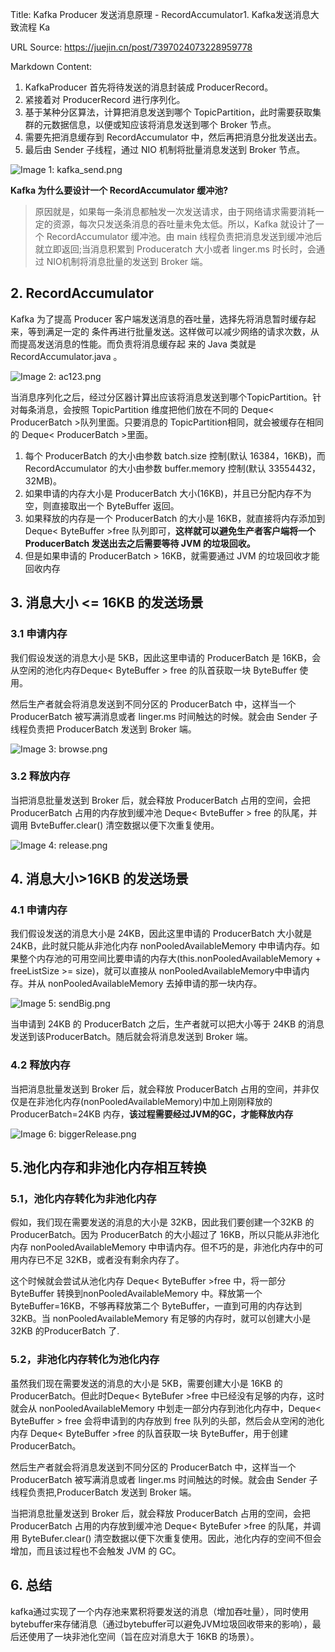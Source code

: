 Title: Kafka Producer 发送消息原理 - RecordAccumulator1. Kafka发送消息大致流程 Ka

URL Source: https://juejin.cn/post/7397024073228959778

Markdown Content:
1.  KafkaProducer 首先将待发送的消息封装成 ProducerRecord。
2.  紧接着对 ProducerRecord 进行序列化。
3.  基于某种分区算法，计算把消息发送到哪个 TopicPartition，此时需要获取集群的元数据信息，以便或知应该将消息发送到哪个 Broker 节点。
4.  需要先把消息缓存到 RecordAccumulator 中，然后再把消息分批发送出去。
5.  最后由 Sender 子线程，通过 NIO 机制将批量消息发送到 Broker 节点。

![Image 1: kafka_send.png](https://p9-xtjj-sign.byteimg.com/tos-cn-i-73owjymdk6/83eabda60b904681985840e839ceea66~tplv-73owjymdk6-jj-mark-v1:0:0:0:0:5o6Y6YeR5oqA5pyv56S-5Yy6IEAgSzBuOUQxS3VB:q75.awebp?rk3s=f64ab15b&x-expires=1728947622&x-signature=cQGKRrTUqmkGBFB%2BaZw35I3hUO8%3D)

**Kafka 为什么要设计一个 RecordAccumulator 缓冲池?**

> 原因就是，如果每一条消息都触发一次发送请求，由于网络请求需要消耗一定的资源，每次只发送条消息的吞吐量未免太低。所以，Kafka 就设计了一个 RecordAccumulator 缓冲池。由 main 线程负责把消息发送到缓冲池后就立即返回;当消息积累到 Produceratch 大小或者 linger.ms 时长时，会通过 NIO机制将消息批量的发送到 Broker 端。

2\. RecordAccumulator
---------------------

Kafka 为了提高 Producer 客户端发送消息的吞吐量，选择先将消息暂时缓存起来，等到满足一定的 条件再进行批量发送。这样做可以减少网络的请求次数，从而提高发送消息的性能。而负责将消息缓存起 来的 Java 类就是 RecordAccumulator.java 。

![Image 2: ac123.png](https://p9-xtjj-sign.byteimg.com/tos-cn-i-73owjymdk6/7afe8920e55945babf9d5913052420a8~tplv-73owjymdk6-jj-mark-v1:0:0:0:0:5o6Y6YeR5oqA5pyv56S-5Yy6IEAgSzBuOUQxS3VB:q75.awebp?rk3s=f64ab15b&x-expires=1728947622&x-signature=MjUR3SP%2F5%2FKzDG3LfoyiAOxQhbY%3D)

当消息序列化之后，经过分区器计算出应该将消息发送到哪个TopicPartition。针对每条消息，会按照 TopicPartition 维度把他们放在不同的 Deque< ProducerBatch \>队列里面。只要消息的 TopicPartition相同，就会被缓存在相同的 Deque< ProducerBatch \>里面。

1.  每个 ProducerBatch 的大小由参数 batch.size 控制(默认 16384，16KB)，而 RecordAccumulator 的大小由参数 buffer.memory 控制(默认 33554432，32MB)。
2.  如果申请的内存大小是 ProducerBatch 大小(16KB)，并且已分配内存不为空，则直接取出一个 ByteBuffer 返回。
3.  如果释放的内存是一个 ProducerBatch 的大小是 16KB，就直接将内存添加到 Deque< ByteBuffer \>free 队列即可，**这样就可以避免生产者客户端将一个 ProducerBatch 发送出去之后需要等待 JVM 的垃圾回收。**
4.  但是如果申请的 ProducerBatch \> 16KB，就需要通过 JVM 的垃圾回收才能回收内存

3\. 消息大小 <\= 16KB 的发送场景
-----------------------

### 3.1 申请内存

我们假设发送的消息大小是 5KB，因此这里申请的 ProducerBatch 是 16KB，会从空闲的池化内存Deque< ByteBuffer \> free 的队首获取一块 ByteBuffer 使用。

然后生产者就会将消息发送到不同分区的 ProducerBatch 中，这样当一个 ProducerBatch 被写满消息或者 linger.ms 时间触达的时候。就会由 Sender 子线程负责把 ProducerBatch 发送到 Broker 端。

![Image 3: browse.png](https://p9-xtjj-sign.byteimg.com/tos-cn-i-73owjymdk6/c94a872b4a1943cb827aa08bfd8d96d5~tplv-73owjymdk6-jj-mark-v1:0:0:0:0:5o6Y6YeR5oqA5pyv56S-5Yy6IEAgSzBuOUQxS3VB:q75.awebp?rk3s=f64ab15b&x-expires=1728947622&x-signature=kHwqVuhpRvl71v3h58t380yTNd4%3D)

### 3.2 释放内存

当把消息批量发送到 Broker 后，就会释放 ProducerBatch 占用的空间，会把 ProducerBatch 占用的内存放到缓冲池 Deque< BvteBuffer \> free 的队尾，并调用 BvteBuffer.clear() 清空数据以便下次重复使用。

![Image 4: release.png](https://p9-xtjj-sign.byteimg.com/tos-cn-i-73owjymdk6/858e5a2d23bf490e97bd67c6ad24c967~tplv-73owjymdk6-jj-mark-v1:0:0:0:0:5o6Y6YeR5oqA5pyv56S-5Yy6IEAgSzBuOUQxS3VB:q75.awebp?rk3s=f64ab15b&x-expires=1728947622&x-signature=xtyK5bxpx2DKwWz2FjJITkVRY0s%3D)

4\. 消息大小\>16KB 的发送场景
--------------------

### 4.1 申请内存

我们假设发送的消息大小是 24KB，因此这里申请的 ProducerBatch 大小就是 24KB，此时就只能从非池化内存 nonPooledAvailableMemory 中申请内存。如果整个内存池的可用空间比要申请的内存大(this.nonPooledAvailableMemory + freeListSize \>\= size)，就可以直接从 nonPooledAvailableMemory中申请内存。并从 nonPooledAvailableMemory 去掉申请的那一块内存。

![Image 5: sendBig.png](https://p9-xtjj-sign.byteimg.com/tos-cn-i-73owjymdk6/2cf7f5f03176480c93555b47e32fa96b~tplv-73owjymdk6-jj-mark-v1:0:0:0:0:5o6Y6YeR5oqA5pyv56S-5Yy6IEAgSzBuOUQxS3VB:q75.awebp?rk3s=f64ab15b&x-expires=1728947622&x-signature=6AxmpfzFpHxwmG4%2FTzmqgBEmGRY%3D)

当申请到 24KB 的 ProducerBatch 之后，生产者就可以把大小等于 24KB 的消息发送到该ProducerBatch。随后就会将消息发送到 Broker 端。

### 4.2 释放内存

当把消息批量发送到 Broker 后，就会释放 ProducerBatch 占用的空间，并非仅仅是在非池化内存(nonPooledAvailableMemory)中加上刚刚释放的 ProducerBatch=24KB 内存，**该过程需要经过JVM的GC，才能释放内存**

![Image 6: biggerRelease.png](https://p9-xtjj-sign.byteimg.com/tos-cn-i-73owjymdk6/5c86c6519f2a4851b443876b967ea3b3~tplv-73owjymdk6-jj-mark-v1:0:0:0:0:5o6Y6YeR5oqA5pyv56S-5Yy6IEAgSzBuOUQxS3VB:q75.awebp?rk3s=f64ab15b&x-expires=1728947622&x-signature=PkLWautUbvjD7jaKXyaD%2FEfxbi8%3D)

5.池化内存和非池化内存相互转换
----------------

### 5.1，池化内存转化为非池化内存

假如，我们现在需要发送的消息的大小是 32KB，因此我们要创建一个32KB 的 ProducerBatch。因为 ProducerBatch 的大小超过了 16KB，所以只能从非池化内存 nonPooledAvailableMemory 中申请内存。但不巧的是，非池化内存中的可用内存已不足 32KB，或者没有剩余内存了。

这个时候就会尝试从池化内存 Deque< ByteBuffer \>free 中，将一部分 ByteBuffer 转换到nonPooledAvailableMemory 中。释放第一个 ByteBuffer=16KB，不够再释放第二个 ByteBuffer，一直到可用的内存达到 32KB。当 nonPooledAvailableMemory 有足够的内存时，就可以创建大小是 32KB 的ProducerBatch 了.

### 5.2，非池化内存转化为池化内存

虽然我们现在需要发送的消息的大小是 5KB，需要创建大小是 16KB 的 ProducerBatch。但此时Deque< ByteBufer \>free 中已经没有足够的内存，这时就会从 nonPooledAvailableMemory 中划走一部分内存到池化内存中，Deque< ByteBuffer \> free 会将申请到的内存放到 free 队列的头部，然后会从空闲的池化内存 Deque< ByteBuffer \>free 的队首获取一块 ByteBuffer，用于创建 ProducerBatch。

然后生产者就会将消息发送到不同分区的 ProducerBatch 中，这样当一个 ProducerBatch 被写满消息或者 linger.ms 时间触达的时候。就会由 Sender 子线程负责把,ProducerBatch 发送到 Broker 端。

当把消息批量发送到 Broker 后，就会释放 ProducerBatch 占用的空间，会把 ProducerBatch 占用的内存放到缓冲池 Deque< ByteBufer \>free 的队尾，并调用 ByteBufer.clear() 清空数据以便下次重复使用。因此，池化内存的空间不但会增加，而且该过程也不会触发 JVM 的 GC。

6\. 总结
------

kafka通过实现了一个内存池来累积将要发送的消息（增加吞吐量），同时使用bytebuffer来存储消息（通过bytebuffer可以避免JVM垃圾回收带来的影响），最后还使用了一块非池化空间（旨在应对消息大于 16KB 的场景）。
